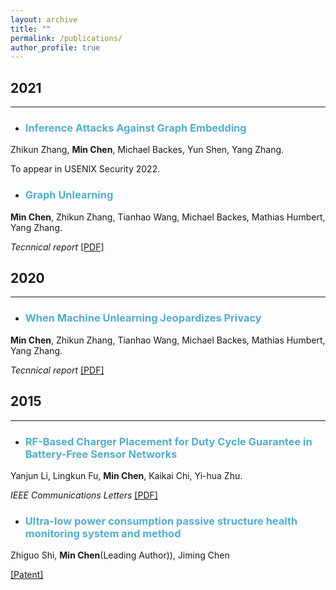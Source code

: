 ```yaml
---
layout: archive
title: ""
permalink: /publications/
author_profile: true
---
```


## 2021
___

- ### <span style="color:#52ADC8">Inference Attacks Against Graph Embedding</span>

Zhikun Zhang, <b>Min Chen</b>, Michael Backes, Yun Shen, Yang Zhang.

To appear in USENIX Security 2022.

- ### <span style="color:#52ADC8">Graph Unlearning</span>

<b>Min Chen</b>, Zhikun Zhang, Tianhao Wang, Michael Backes, Mathias Humbert, Yang Zhang.

*Tecnnical report* [[PDF]](https://arxiv.org/abs/2103.14991)


## 2020
___

- ### <span style="color:#52ADC8">When Machine Unlearning Jeopardizes Privacy</span>

<b>Min Chen</b>, Zhikun Zhang, Tianhao Wang, Michael Backes, Mathias Humbert, Yang Zhang.

*Tecnnical report* [[PDF]](https://arxiv.org/abs/2005.02205)


## 2015
___

- ### <span style="color:#52ADC8">RF-Based Charger Placement for Duty Cycle Guarantee in Battery-Free Sensor Networks</span>

Yanjun Li, Lingkun Fu, <b>Min Chen</b>, Kaikai Chi, Yi-hua Zhu.

*IEEE Communications Letters* [[PDF]](https://arxiv.org/pdf/1508.02303.pdf)

- ### <span style="color:#52ADC8">Ultra-low power consumption passive structure health monitoring system and method</span>

Zhiguo Shi, <b>Min Chen</b>(Leading Author)), Jiming Chen

[[Patent]](http://www.soopat.com/Patent/201510736108)